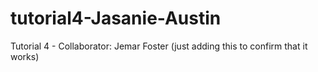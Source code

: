 # tutorial4-Jasanie-Austin
Tutorial 4 - Collaborator: Jemar Foster
(just adding this to confirm that it works) 
